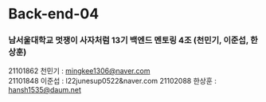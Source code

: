 # Back-end-04
### 남서울대학교 멋쟁이 사자처럼 13기 백엔드 멘토링 4조 (천민기, 이준섭, 한상훈)

21101862 천민기 : mingkee1306@naver.com  
21101848 이준섭 : l22junesup0522&naver.com
21102088 한상훈 : hansh1535@daum.net